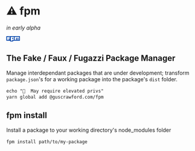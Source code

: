 # ⚠️ fpm

*in early alpha*

![FPM](fpm-logo.svg)

## The Fake / Faux / Fugazzi Package Manager

Manage interdependant packages that are under development; transform `package.json`'s for a working package into the package's `dist` folder.

```
echo "🔑  May require elevated privs"
yarn global add @guscrawford.com/fpm
```

## fpm install

Install a package to your working directory's node_modules folder

```
fpm install path/to/my-package
```